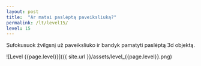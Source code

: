 ```yaml
---
layout: post
title:  "Ar matai paslėptą paveiksliuką?"
permalink: /lt/level15/
level: 15
---
```

Sufokusuok žvilgsnį už paveiksliuko ir bandyk pamatyti paslėptą 3d objektą.

![Level {{page.level}}]({{ site.url }}/assets/level_{{page.level}}.png)